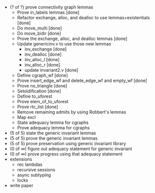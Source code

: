 * (? of ?) prove connectivity graph lemmas
  - Prove in_labels lemmas [done]
  - Refactor exchange, alloc, and dealloc to use lemmas+existentials [done]
  - Do move_multi [done]
  - Do move_bidir [done]
  - Prove the exchange, alloc, and dealloc lemmas [done]
  - Update genericinv.v to use those new lemmas
    + inv_exchange [done]
    + inv_dealloc [done]
    + inv_alloc_l [done]
    + inv_alloc_r [done]
    + update invariant2.v [done]
  - Define cgraph_wf [done]
  - Prove insert_edge_wf and delete_edge_wf and empty_wf [done]
  - Prove no_triangle [done]
  - Setoidification [done]
  - Define to_uforest
  - Prove elem_of_to_uforest
  - Prove rtc_list [done]
  - Remove remaining admits by using Robbert's lemmas
  - Map excl
  - State adequacy lemma for cgraphs
  - Prove adequacy lemma for cgraphs
* (5 of 5) state the generic invariant lemmas
* (5 of 5) prove the generic invariant lemmas
* (5 of 5) prove preservation using generic invariant library
* (0 of ∞) figure out adequacy statement for generic invariant
* (0 of ∞) prove progress using that adequacy statement
* extensions
  - rec lambdas
  - recursive sessions
  - async subtyping
  - locks
* write paper